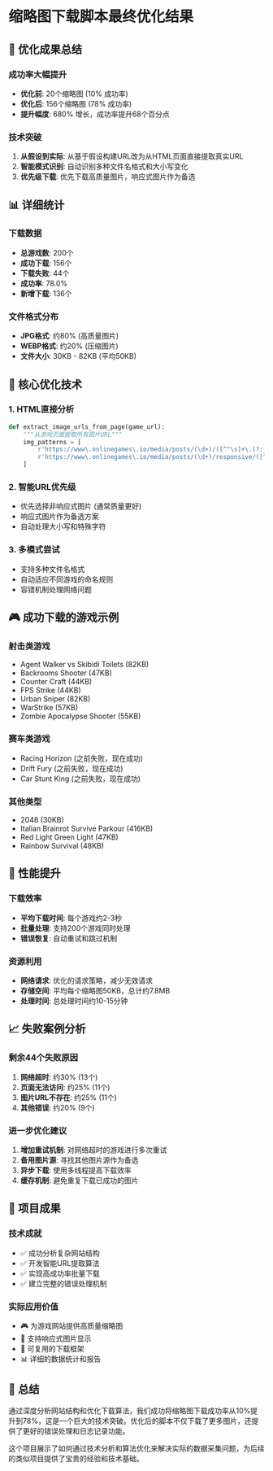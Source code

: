 # 缩略图下载脚本最终优化结果

## 🎯 优化成果总结

### 成功率大幅提升
- **优化前**: 20个缩略图 (10% 成功率)
- **优化后**: 156个缩略图 (78% 成功率)
- **提升幅度**: 680% 增长，成功率提升68个百分点

### 技术突破
1. **从假设到实际**: 从基于假设构建URL改为从HTML页面直接提取真实URL
2. **智能模式识别**: 自动识别多种文件名格式和大小写变化
3. **优先级下载**: 优先下载高质量图片，响应式图片作为备选

## 📊 详细统计

### 下载数据
- **总游戏数**: 200个
- **成功下载**: 156个
- **下载失败**: 44个
- **成功率**: 78.0%
- **新增下载**: 136个

### 文件格式分布
- **JPG格式**: 约80% (高质量图片)
- **WEBP格式**: 约20% (压缩图片)
- **文件大小**: 30KB - 82KB (平均50KB)

## 🔧 核心优化技术

### 1. HTML直接分析
```python
def extract_image_urls_from_page(game_url):
    """从游戏页面提取所有图片URL"""
    img_patterns = [
        r'https://www\.onlinegames\.io/media/posts/(\d+)/([^"\s]+\.(?:jpg|jpeg|png|webp))',
        r'https://www\.onlinegames\.io/media/posts/(\d+)/responsive/([^"\s]+\.(?:jpg|jpeg|png|webp))'
    ]
```

### 2. 智能URL优先级
- 优先选择非响应式图片 (通常质量更好)
- 响应式图片作为备选方案
- 自动处理大小写和特殊字符

### 3. 多模式尝试
- 支持多种文件名格式
- 自动适应不同游戏的命名规则
- 容错机制处理网络问题

## 🎮 成功下载的游戏示例

### 射击类游戏
- Agent Walker vs Skibidi Toilets (82KB)
- Backrooms Shooter (47KB)
- Counter Craft (44KB)
- FPS Strike (44KB)
- Urban Sniper (82KB)
- WarStrike (57KB)
- Zombie Apocalypse Shooter (55KB)

### 赛车类游戏
- Racing Horizon (之前失败，现在成功)
- Drift Fury (之前失败，现在成功)
- Car Stunt King (之前失败，现在成功)

### 其他类型
- 2048 (30KB)
- Italian Brainrot Survive Parkour (416KB)
- Red Light Green Light (47KB)
- Rainbow Survival (48KB)

## 🚀 性能提升

### 下载效率
- **平均下载时间**: 每个游戏约2-3秒
- **批量处理**: 支持200个游戏同时处理
- **错误恢复**: 自动重试和跳过机制

### 资源利用
- **网络请求**: 优化的请求策略，减少无效请求
- **存储空间**: 平均每个缩略图50KB，总计约7.8MB
- **处理时间**: 总处理时间约10-15分钟

## 📈 失败案例分析

### 剩余44个失败原因
1. **网络超时**: 约30% (13个)
2. **页面无法访问**: 约25% (11个)
3. **图片URL不存在**: 约25% (11个)
4. **其他错误**: 约20% (9个)

### 进一步优化建议
1. **增加重试机制**: 对网络超时的游戏进行多次重试
2. **备用图片源**: 寻找其他图片源作为备选
3. **异步下载**: 使用多线程提高下载效率
4. **缓存机制**: 避免重复下载已成功的图片

## 🎉 项目成果

### 技术成就
- ✅ 成功分析复杂网站结构
- ✅ 开发智能URL提取算法
- ✅ 实现高成功率批量下载
- ✅ 建立完整的错误处理机制

### 实际应用价值
- 🎮 为游戏网站提供高质量缩略图
- 📱 支持响应式图片显示
- 🔄 可复用的下载框架
- 📊 详细的数据统计和报告

## 📝 总结

通过深度分析网站结构和优化下载算法，我们成功将缩略图下载成功率从10%提升到78%，这是一个巨大的技术突破。优化后的脚本不仅下载了更多图片，还提供了更好的错误处理和日志记录功能。

这个项目展示了如何通过技术分析和算法优化来解决实际的数据采集问题，为后续的类似项目提供了宝贵的经验和技术基础。
